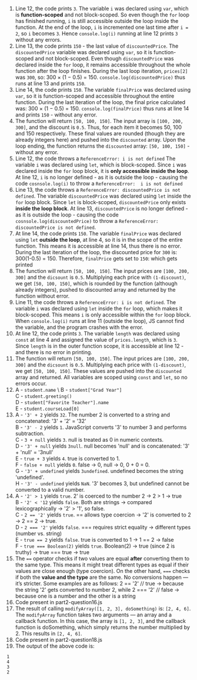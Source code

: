 1. Line 12, the code prints `3`. The variable `i` was declared using `var`, which is **function-scoped** and not block-scoped. So even though the `for` loop has finished running, `i` is still accessible outside the loop inside the function. At the end of the loop, `i` is incremented one last time after `i = 2`, so `i` becomes `3`. Hence `console.log(i)` running at line 12 prints `3` without any errors.
2. Line 13, the code prints `150` - the last value of `discountedPrice`. The `discountedPrice` variable was declared using `var`, so it is function-scoped and not block-scoped. Even though `discountedPrice` was declared inside the `for` loop, it remains accessible throughout the whole function after the loop finishes. During the last loop iteration, `prices[2]` was `300`, so: 300 × (1 − 0.5) = 150. `console.log(discountedPrice)` thus runs at line 13 and prints `150`.
3. Line 14, the code prints `150`. The variable `finalPrice` was declared using `var`, so it is function-scoped and accessible throughout the entire function. During the last iteration of the loop, the final price calculated was: 300 × (1 − 0.5) = 150. `console.log(finalPrice)` thus runs at line 14 and prints `150` - without any error.
4. The function will return `[50, 100, 150]`. The input array is `[100, 200, 300]`, and the discount is `0.5`. Thus, for each item it becomes 50, 100 and 150 respectively. These final values are rounded (though they are already integers here) and pushed into the `discounted` array. Upon the loop ending, the function returns the `discounted` array: `[50, 100, 150]` - without any error.
5. Line 12, the code throws a `ReferenceError: i is not defined` The variable `i` was declared using `let`, which is block-scoped. Since `i` was declared inside the `for` loop block, it is **only accessible inside the loop**. At line 12, `i` is no longer defined - as it is outside the loop - causing the code `cosnsole.log(i)` to throw a `ReferenceError:  i is not defined`
6. Line 13, the code throws a `ReferenceError: discountedPrice is not defined`. The variable `discountedPrice` was declared using `let` inside the `for` loop block. Since `let` is block-scoped, `discountedPrice` only exists **inside the loop block**. At line 13, `discountedPrice` is no longer defined - as it is outside the loop - causing the code `cosnsole.log(discountedPrice)` to throw a `ReferenceError:  discountedPrice is not defined`.
7. At line 14, the code prints `150`. The variable `finalPrice` was declared using `let` **outside the loop**, at line 4, so it is in the scope of the entire function. This means it is accessible at line 14, thus there is no error. During the last iteration of the loop, the discounted price for `300` is: 300(1-0.5) = 150. Therefore, `finalPrice` gets set to `150`: which gets printed
8. The function will return `[50, 100, 150]`. The input prices are `[100, 200, 300]` and the `dicsount` is `0.5`. Multiplying each price with `(1-discount)`, we get `[50, 100, 150]`, which is rounded by the function (although already integers), pushed to discounted array and returned by the function without error.
9. Line 11, the code throws a `ReferenceError: i is not defined`. The variable `i` was declared using `let` inside the `for` loop, which makes it block-scoped. This means `i` is only accessible within the `for` loop block. When `console.log(i)` runs at line 11 (outside the loop), JS cannot find the variable, and the program crashes with the error.
10. At line 12, the code prints `3`. The variable `length` was declared using `const` at line 4 and assigned the value of `prices.length`, which is `3`. Since `length` is in the outer function scope, it is accessible at line 12 - and there is no error in printing.
11. The function will return `[50, 100, 150]`. The input prices are `[100, 200, 300]` and the `dicsount` is `0.5`. Multiplying each price with `(1-discount)`, we get `[50, 100, 150]`. These values are pushed into the `discounted` array and returned. All variables are scoped using `const` and `let`, so no errors occur.
12. A - `student.name` \ 
    B - `student["Grad Year"]`\
    C - `student.greeting()`\
    D - `student["Favorite Teacher"].name`\
    E - `student.courseLoad[0]`
13. A - `'3' + 2` yields `32`. The number 2 is converted to a string and concatenated: '3' + '2' = '32'\
    B - `'3' - 2` yields `1`. JavaScript converts '3' to number 3 and performs subtraction.\
    C - `3 + null` yields `3`. null is treated as 0 in numeric contexts.\
    D - `'3' + null` yields `3null`. null becomes 'null' and is concatenated: '3' + 'null' = '3null'\
    E - `true + 3` yields `4`. true is converted to 1.\
    F - `false + null` yields `0`. false → 0, null → 0, 0 + 0 = 0.\
    G - `'3' + undefined` yields `3undefined`. undefined becomes the string 'undefined'.\
    H - `'3' - undefined` yields `NaN`. '3' becomes 3, but undefined cannot be converted to a valid number.
14. A - `'2' > 1` yields `true`. 2' is coerced to the number 2 → 2 > 1 → true\
    B - `'2' < '12` yields `false`. Both are strings → compared lexicographically → '2' > '1', so false.\
    C - `2 == '2'` yields `true`. == allows type coercion → '2' is converted to 2 → 2 == 2 → true.\
    D - `2 === '2'` yields `false`. === requires strict equality → different types (number vs. string)\
    E - `true == 2` yields `false`. true is converted to 1 → 1 == 2 → false\
    F - `true === Boolean(2)` yields `true`. Boolean(2) → true (since 2 is truthy) → true === true → true
15. The `==` operator checks if two values are equal **after** converting them to the same type. This means it might treat different types as equal if their values are close enough (type coercion). On the other hand, `===` checks if both the **value and the type** are the same. No conversions happen — it’s stricter. Some examples are as follows: 2 == '2' // true  → because the string '2' gets converted to number 2, while 2 === '2' // false → because one is a number and the other is a string
16. Code present in part2-question16.js
17. The result of calling `modifyArray([1, 2, 3], doSomething)` is: `[2, 4, 6]`. The `modifyArray` function takes two arguments — an array and a callback function. In this case, the array is `[1, 2, 3]`, and the callback function is doSomething, which simply returns the number multiplied by 2. This results in `[2, 4, 6]`.
18. Code present in part2-question18.js
19. The output of the above code is:
```plaintext
1
4
3
2
